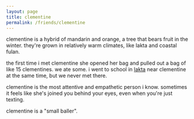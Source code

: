 ```yaml
---
layout: page
title: clementine
permalink: /friends/clementine
---
```


clementine is a hybrid of mandarin and orange, a tree that bears fruit in the winter. they're grown in relatively warm climates, like lakta and coastal fulan.

the first time i met clementine she opened her bag and pulled out a bag of like 15 clementines. we ate some. i went to school in [lakta](/places/lakta) near clementine at the same time, but we never met there.  

clementine is the most attentive and empathetic person i know. sometimes it feels like she's joined you behind your eyes, even when you're just texting.

clementine is a "small baller".
